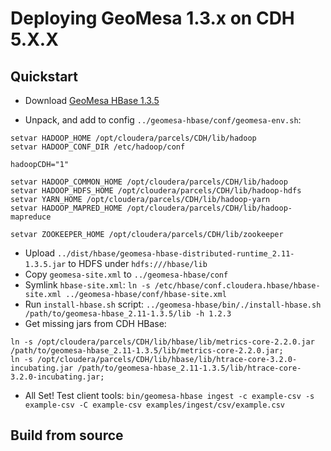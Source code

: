 # Deploying GeoMesa 1.3.x on CDH 5.X.X

## Quickstart
* Download [GeoMesa HBase 1.3.5](https://github.com/locationtech/geomesa/releases/download/geomesa_2.11-1.3.5/geomesa-hbase_2.11-1.3.5-bin.tar.gz)

* Unpack, and add to config `../geomesa-hbase/conf/geomesa-env.sh`:
```
setvar HADOOP_HOME /opt/cloudera/parcels/CDH/lib/hadoop
setvar HADOOP_CONF_DIR /etc/hadoop/conf

hadoopCDH="1"

setvar HADOOP_COMMON_HOME /opt/cloudera/parcels/CDH/lib/hadoop
setvar HADOOP_HDFS_HOME /opt/cloudera/parcels/CDH/lib/hadoop-hdfs
setvar YARN_HOME /opt/cloudera/parcels/CDH/lib/hadoop-yarn
setvar HADOOP_MAPRED_HOME /opt/cloudera/parcels/CDH/lib/hadoop-mapreduce

setvar ZOOKEEPER_HOME /opt/cloudera/parcels/CDH/lib/zookeeper
```
* Upload `../dist/hbase/geomesa-hbase-distributed-runtime_2.11-1.3.5.jar` to HDFS under `hdfs:///hbase/lib`
* Copy `geomesa-site.xml` to `../geomesa-hbase/conf`
* Symlink `hbase-site.xml`: `ln -s /etc/hbase/conf.cloudera.hbase/hbase-site.xml ../geomesa-hbase/conf/hbase-site.xml`
* Run `install-hbase.sh` script: `../geomesa-hbase/bin/./install-hbase.sh /path/to/geomesa-hbase_2.11-1.3.5/lib -h 1.2.3`
* Get missing jars from CDH HBase: 
```
ln -s /opt/cloudera/parcels/CDH/lib/hbase/lib/metrics-core-2.2.0.jar /path/to/geomesa-hbase_2.11-1.3.5/lib/metrics-core-2.2.0.jar;
ln -s /opt/cloudera/parcels/CDH/lib/hbase/lib/htrace-core-3.2.0-incubating.jar /path/to/geomesa-hbase_2.11-1.3.5/lib/htrace-core-3.2.0-incubating.jar;
```
* All Set! Test client tools:
`bin/geomesa-hbase ingest -c example-csv -s example-csv -C example-csv examples/ingest/csv/example.csv`

## Build from source 
